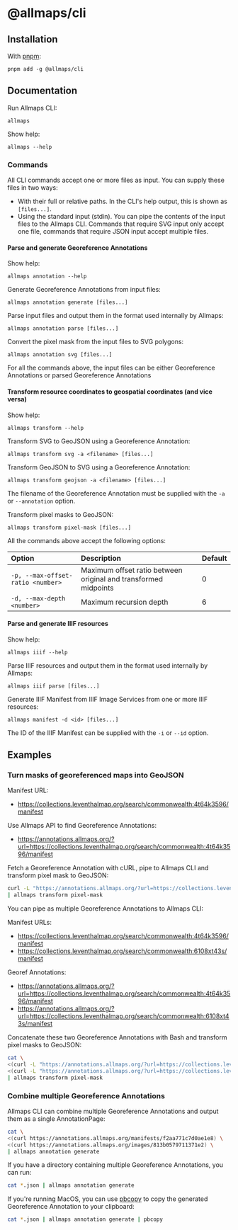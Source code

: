 # @allmaps/cli

## Installation

With [pnpm](https://pnpm.io/):

    pnpm add -g @allmaps/cli

## Documentation

Run Allmaps CLI:

    allmaps

Show help:

    allmaps --help

### Commands

All CLI commands accept one or more files as input. You can supply these files in two ways:

- With their full or relative paths. In the CLI's help output, this is shown as `[files...]`.
- Using the standard input (stdin). You can pipe the contents of the input files to the Allmaps CLI. Commands that require SVG input only accept one file, commands that require JSON input accept multiple files.

#### Parse and generate Georeference Annotations

Show help:

    allmaps annotation --help

Generate Georeference Annotations from input files:

    allmaps annotation generate [files...]

Parse input files and output them in the format used internally by Allmaps:

    allmaps annotation parse [files...]

Convert the pixel mask from the input files to SVG polygons:

    allmaps annotation svg [files...]

For all the commands above, the input files can be either Georeference Annotations or parsed Georeference Annotations

#### Transform resource coordinates to geospatial coordinates (and vice versa)

Show help:

    allmaps transform --help

Transform SVG to GeoJSON using a Georeference Annotation:

    allmaps transform svg -a <filename> [files...]

Transform GeoJSON to SVG using a Georeference Annotation:

    allmaps transform geojson -a <filename> [files...]

The filename of the Georeference Annotation must be supplied with the `-a` or `--annotation` option.

Transform pixel masks to GeoJSON:

    allmaps transform pixel-mask [files...]

All the commands above accept the following options:

| Option                            | Description                                                     | Default
|:----------------------------------|:----------------------------------------------------------------|:--------
| `-p, --max-offset-ratio <number>` | Maximum offset ratio between original and transformed midpoints | 0
| `-d, --max-depth <number>`        | Maximum recursion depth                                         | 6

#### Parse and generate IIIF resources

Show help:

    allmaps iiif --help

Parse IIIF resources and output them in the format used internally by Allmaps:

    allmaps iiif parse [files...]

Generate IIIF Manifest from IIIF Image Services from one or more IIIF resources:

    allmaps manifest -d <id> [files...]

The ID of the IIIF Manifest can be supplied with the `-i` or `--id` option.

## Examples

### Turn masks of georeferenced maps into GeoJSON

Manifest URL:

- https://collections.leventhalmap.org/search/commonwealth:4t64k3596/manifest

Use Allmaps API to find Georeference Annotations:

- https://annotations.allmaps.org/?url=https://collections.leventhalmap.org/search/commonwealth:4t64k3596/manifest

Fetch a Georeference Annotation with cURL, pipe to Allmaps CLI and transform pixel mask to GeoJSON:

```bash
curl -L "https://annotations.allmaps.org/?url=https://collections.leventhalmap.org/search/commonwealth:4t64k3596/manifest" \
| allmaps transform pixel-mask
```

You can pipe as multiple Georeference Annotations to Allmaps CLI:

Manifest URLs:

- https://collections.leventhalmap.org/search/commonwealth:4t64k3596/manifest
- https://collections.leventhalmap.org/search/commonwealth:6108xt43s/manifest

Georef Annotations:

- https://annotations.allmaps.org/?url=https://collections.leventhalmap.org/search/commonwealth:4t64k3596/manifest
- https://annotations.allmaps.org/?url=https://collections.leventhalmap.org/search/commonwealth:6108xt43s/manifest

Concatenate these two Georeference Annotations with Bash and transform pixel masks to GeoJSON:

```bash
cat \
<(curl -L "https://annotations.allmaps.org/?url=https://collections.leventhalmap.org/search/commonwealth:4t64k3596/manifest") \
<(curl -L "https://annotations.allmaps.org/?url=https://collections.leventhalmap.org/search/commonwealth:6108xt43s/manifest") \
| allmaps transform pixel-mask
```

### Combine multiple Georeference Annotations

Allmaps CLI can combine multiple Georeference Annotations and output them as a single AnnotationPage:

```bash
cat \
<(curl https://annotations.allmaps.org/manifests/f2aa771c7d0ae1e8) \
<(curl https://annotations.allmaps.org/images/813b0579711371e2) \
| allmaps annotation generate
```

If you have a directory containing multiple Georeference Annotations, you can run:

```bash
cat *.json | allmaps annotation generate
```

If you're running MacOS, you can use [pbcopy](https://osxdaily.com/2007/03/05/manipulating-the-clipboard-from-the-command-line/) to copy the generated Georeference Annotation to your clipboard:

```bash
cat *.json | allmaps annotation generate | pbcopy
```
